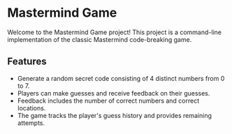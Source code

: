 # Mastermind Game

Welcome to the Mastermind Game project! This project is a command-line implementation of the classic Mastermind code-breaking game. 

## Features

- Generate a random secret code consisting of 4 distinct numbers from 0 to 7.
- Players can make guesses and receive feedback on their guesses.
- Feedback includes the number of correct numbers and correct locations.
- The game tracks the player's guess history and provides remaining attempts.

